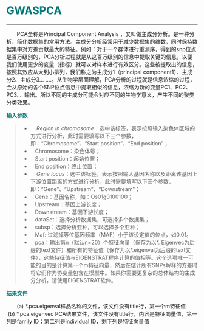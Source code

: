# <font color="#007979">GWASPCA</font>


---

&#160; &#160; &#160; &#160;PCA全称是Principal Component Analysis ，又叫做主成分分析。是一种分析、简化数据集的常用方法。主成分分析经常用于减少数据集的维数，同时保持数据集中对方差贡献最大的特征。例如：对于一个群体进行重测序，得到的snp位点是百万级别的，PCA分析过程就是从这百万级别的信息中提取关键的信息，以便我们使用更少的变量（指标）就可以对样本进行有效区分。这些被提取出的信息，按照其效应从大到小排列，我们称之为主成分1（principal component1）、主成分2、主成分3… ….。从生物学层面理解，PCA分析的过程就是信息浓缩的过程，会从原始的各个SNP位点信息中提取相似的信息，浓缩为新的变量PC1、PC2、PC3…. 输出。所以不同的主成分可能会对应不同的生物学意义，产生不同的聚类分类效果。


**<font color="#007979">输入参数</font>**

> * &#160; &#160; *Region in chromosome*：选中该标签，表示按照输入染色体区域的方式进行分析，此时需要填写以下三个参数，即：“Chromosome”、“Start position”、“End position”；
> * &#160; &#160;<label id='chromsome'>Chromosome：</label>染色体号；
> * &#160; &#160;<label id='start'>Start position：</label>起始位置；
> * &#160; &#160;<label id='end'>End position：</label>终止位置；
> * &#160; &#160; *Gene locus*：选中该标签，表示按照输入基因名称以及距离该基因上下游位置距离的方式进行分析，此时需要填写以下三个参数，即：“Gene”、“Upstream”、“Downstream”；
> * &#160; &#160;<label id='gene'>Gene：</label>基因名称，如：Os01g0100100；
> * &#160; &#160;<label id='upstream'>Upstream：</label>基因上游长度；
> * &#160; &#160;<label id='downstream'>Downstream：</label>基因下游长度；
> * &#160; &#160;<label id='dataset'>dataSet：</label>选择分析数据集，可选择多个数据集；
> * &#160; &#160;<label id='subSp'>subsp：</label>选择分析亚种，可以选择多个亚种；
> * &#160; &#160;<label id='maf'>Maf: </label>过滤掉等位基因频率（MAF）小于该设定值的位点，如0.01。
> * &#160; &#160;<label id='pca'>pca：</label>输出第n（默认n=20）个特征向量（保存为以*. Eigenvec为后缀的text文件）和所有的特征值（保存为以*.eigenval为后缀的text文件），这些特征值与EIGENSTRAT程序计算的值相等。这个选项唯一可能的目的是计算第一个m特征向量，然后在估计所有SNPs解释的方差时将它们作为协变量包含在模型中。如果你需要更复杂的总体结构的主成分分析，请使用EIGENSTRAT软件。

**<font color="#007979">结果文件</font>**

&#160; &#160; &#160; &#160;(a)	\*.pca.eigenval样品名称的文件，该文件没有title行，第一个m特征值 
&#160; &#160; &#160; &#160;(b)	\*.pca.eigenvec PCA结果文件，该文件没有title行，内容是特征向量值，第一列是family ID；第二列是individual ID，剩下列是特征向量值

